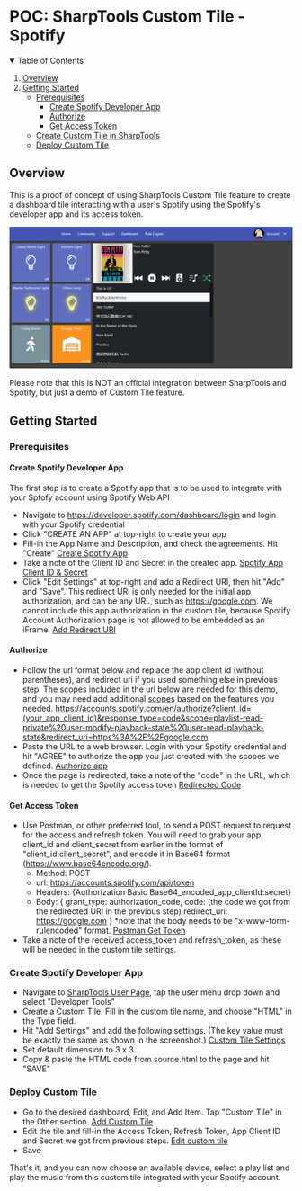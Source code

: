 # POC: SharpTools Custom Tile - Spotify
<!-- TABLE OF CONTENTS -->
<details open="open">
  <summary>Table of Contents</summary>
  <ol>
    <li>
      <a href="#overview">Overview</a>
    </li>
    <li>
      <a href="#getting-started">Getting Started</a>
      <ul>
        <li><a href="#prerequisites">Prerequisites</a>
            <ul>
                <li><a href="#create-spotify-developer-app">Create Spotify Developer App</a></li>
                <li><a href="#authorize">Authorize</a></li>
                <li><a href="#get-access-token">Get Access Token</a></li>
            </ul>
        </li>
        <li><a href="#create-custom-tile-in-sharptools">Create Custom Tile in SharpTools</a></li>
        <li><a href="#deploy-custom-tile">Deploy Custom Tile</a></li>
      </ul>
    </li>
  </ol>
</details>

## Overview

This is a proof of concept of using SharpTools Custom Tile feature to create a dashboard tile interacting with a user's Spotify using the Spotify's developer app and its access token. 

![Quick View](/assets/quick_view.png)

Please note that this is NOT an official integration between SharpTools and Spotify, but just a demo of Custom Tile feature. 

## Getting Started
### Prerequisites
#### Create Spotify Developer App
The first step is to create a Spotify app that is to be used to integrate with your Sptofy account using Spotify Web API
* Navigate to https://developer.spotify.com/dashboard/login and login with your Spotify credential
* Click "CREATE AN APP" at top-right to create your app
* Fill-in the App Name and Description, and check the agreements. Hit "Create"
  [Create Spotify App](https://i.imgur.com/dl7HuBD.png)
* Take a note of the Client ID and Secret in the created app.
  [Spotify App Client ID & Secret](https://i.imgur.com/CIjgmki.png)
* Click "Edit Settings" at top-right and add a Redirect URI, then hit "Add" and "Save". This redirect URI is only needed for the initial app authorization, and can be any URL, such as https://google.com. We cannot include this app authorization in the custom tile, because Spotify Account Authorization page is not allowed to be embedded as an iFrame. 
  [Add Redirect URI](https://i.imgur.com/a36LeZu.png)

#### Authorize
* Follow the url format below and replace the app client id (without parentheses), and redirect uri if you used something else in previous step. The scopes included in the url below are needed for this demo, and you may need add additional [scopes](https://developer.spotify.com/documentation/general/guides/scopes/) based on the features you needed.
https://accounts.spotify.com/en/authorize?client_id=(your_app_client_id)&response_type=code&scope=playlist-read-private%20user-modify-playback-state%20user-read-playback-state&redirect_uri=https%3A%2F%2Fgoogle.com
* Paste the URL to a web browser. Login with your Spotify credential and hit "AGREE" to authorize the app you just created with the scopes we defined. 
  [Authorize app](https://i.imgur.com/emsyerh.png)
* Once the page is redirected, take a note of the "code" in the URL, which is needed to get the Spotify access token 
  [Redirected Code](https://i.imgur.com/Mgel6BT.png)

#### Get Access Token
* Use Postman, or other preferred tool, to send a POST request to request for the access and refresh token. You will need to grab your app client_id and client_secret from earlier in the format of "client_id:client_secret", and encode it in Base64 format (https://www.base64encode.org/).
  - Method: POST
  - url: https://accounts.spotify.com/api/token
  - Headers: {Authorization Basic Base64_encoded_app_clientId:secret} 
  - Body: {
      grant_type: authorization_code,
      code: (the code we got from the redirected URI in the previous step)
      redirect_uri: https://google.com
    }
    *note that the body needs to be "x-www-form-rulencoded" format.
  [Postman Get Token](https://i.imgur.com/jZZ0kV7.png)
* Take a note of the received access_token and refresh_token, as these will be needed in the custom tile settings.

### Create Spotify Developer App
* Navigate to [SharpTools User Page](https://sharptools.io/user), tap the user menu drop down and select "Developer Tools"
* Create a Custom Tile. Fill in the custom tile name, and choose "HTML" in the Type field.
* Hit "Add Settings" and add the following settings. (The key value must be exactly the same as shown in the screenshot.)
  [Custom Tile Settings](https://i.imgur.com/ubdc0or.png)
* Set default dimension to 3 x 3   
* Copy & paste the HTML code from source.html to the page and hit "SAVE"

### Deploy Custom Tile
* Go to the desired dashboard, Edit, and Add Item. Tap "Custom Tile" in the Other section. 
  [Add Custom Tile](https://i.imgur.com/OOIzG8h.png)
* Edit the tile and fill-in the Access Token, Refresh Token, App Client ID and Secret we got from previous steps. 
  [Edit custom tile](https://i.imgur.com/Ljfv6pi.png)
* Save

That's it, and you can now choose an available device, select a play list and play the music from this custom tile integrated with your Spotify account. 